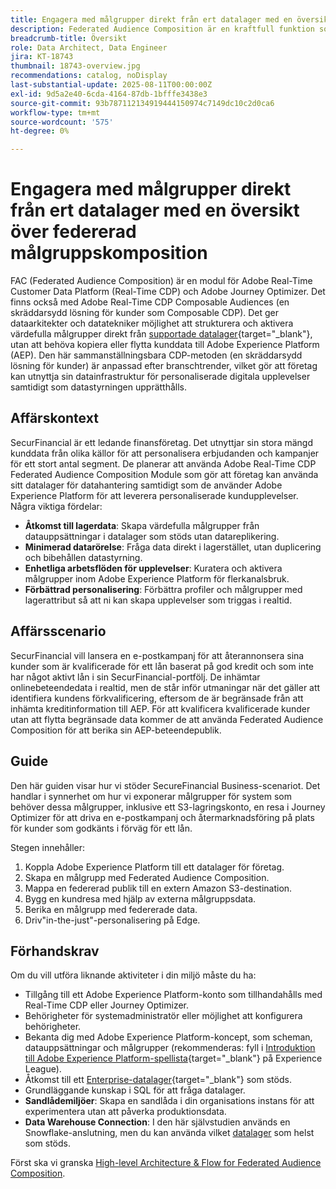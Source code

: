 ```yaml
---
title: Engagera med målgrupper direkt från ert datalager med en översikt över federerad målgruppskomposition
description: Federated Audience Composition är en kraftfull funktion som gör det möjligt för dataarkitekter och datatekniker att strukturera och aktivera värdefulla målgrupper direkt från datalager som stöds.
breadcrumb-title: Översikt
role: Data Architect, Data Engineer
jira: KT-18743
thumbnail: 18743-overview.jpg
recommendations: catalog, noDisplay
last-substantial-update: 2025-08-11T00:00:00Z
exl-id: 9d5a2e40-6cda-4164-87db-1bfffe3438e3
source-git-commit: 93b787112134919444150974c7149dc10c2d0ca6
workflow-type: tm+mt
source-wordcount: '575'
ht-degree: 0%

---
```


# Engagera med målgrupper direkt från ert datalager med en översikt över federerad målgruppskomposition

FAC (Federated Audience Composition) är en modul för Adobe Real-Time Customer Data Platform (Real-Time CDP) och Adobe Journey Optimizer. Det finns också med Adobe Real-Time CDP Composable Audiences (en skräddarsydd lösning för kunder som Composable CDP). Det ger dataarkitekter och datatekniker möjlighet att strukturera och aktivera värdefulla målgrupper direkt från [supportade datalager](https://experienceleague.adobe.com/en/docs/federated-audience-composition/using/start/access-prerequisites){target="_blank"}, utan att behöva kopiera eller flytta kunddata till Adobe Experience Platform (AEP). Den här sammanställningsbara CDP-metoden (en skräddarsydd lösning för kunder) är anpassad efter branschtrender, vilket gör att företag kan utnyttja sin datainfrastruktur för personaliserade digitala upplevelser samtidigt som datastyrningen upprätthålls.

## Affärskontext

SecurFinancial är ett ledande finansföretag. Det utnyttjar sin stora mängd kunddata från olika källor för att personalisera erbjudanden och kampanjer för ett stort antal segment. De planerar att använda Adobe Real-Time CDP Federated Audience Composition Module som gör att företag kan använda sitt datalager för datahantering samtidigt som de använder Adobe Experience Platform för att leverera personaliserade kundupplevelser. Några viktiga fördelar:

- **Åtkomst till lagerdata**: Skapa värdefulla målgrupper från datauppsättningar i datalager som stöds utan datareplikering.
- **Minimerad datarörelse**: Fråga data direkt i lagerstället, utan duplicering och bibehållen datastyrning.
- **Enhetliga arbetsflöden för upplevelser**: Kuratera och aktivera målgrupper inom Adobe Experience Platform för flerkanalsbruk.
- **Förbättrad personalisering**: Förbättra profiler och målgrupper med lagerattribut så att ni kan skapa upplevelser som triggas i realtid.

## Affärsscenario

SecurFinancial vill lansera en e-postkampanj för att återannonsera sina kunder som är kvalificerade för ett lån baserat på god kredit och som inte har något aktivt lån i sin SecurFinancial-portfölj. De inhämtar onlinebeteendedata i realtid, men de står inför utmaningar när det gäller att identifiera kundens förkvalificering, eftersom de är begränsade från att inhämta kreditinformation till AEP. För att kvalificera kvalificerade kunder utan att flytta begränsade data kommer de att använda Federated Audience Composition för att berika sin AEP-beteendepublik.

## Guide

Den här guiden visar hur vi stöder SecureFinancial Business-scenariot. Det handlar i synnerhet om hur vi exponerar målgrupper för system som behöver dessa målgrupper, inklusive ett S3-lagringskonto, en resa i Journey Optimizer för att driva en e-postkampanj och återmarknadsföring på plats för kunder som godkänts i förväg för ett lån.

Stegen innehåller:

1. Koppla Adobe Experience Platform till ett datalager för företag.
2. Skapa en målgrupp med Federated Audience Composition.
3. Mappa en federerad publik till en extern Amazon S3-destination.
4. Bygg en kundresa med hjälp av externa målgruppsdata.
5. Berika en målgrupp med federerade data.
6. Driv&quot;in-the-just&quot;-personalisering på Edge.

## Förhandskrav

Om du vill utföra liknande aktiviteter i din miljö måste du ha:

- Tillgång till ett Adobe Experience Platform-konto som tillhandahålls med Real-Time CDP eller Journey Optimizer.
- Behörigheter för systemadministratör eller möjlighet att konfigurera behörigheter.
- Bekanta dig med Adobe Experience Platform-koncept, som scheman, datauppsättningar och målgrupper (rekommenderas: fyll i [Introduktion till Adobe Experience Platform-spellista](https://experienceleague.adobe.com/en/playlists/experience-platform-introduction?lang=en){target="_blank"} på Experience League).
- Åtkomst till ett [Enterprise-datalager](https://experienceleague.adobe.com/en/docs/federated-audience-composition/using/start/access-prerequisites){target="_blank"} som stöds.
- Grundläggande kunskap i SQL för att fråga datalager.
- **Sandlådemiljöer**: Skapa en sandlåda i din organisations instans för att experimentera utan att påverka produktionsdata.
- **Data Warehouse Connection**: I den här självstudien används en Snowflake-anslutning, men du kan använda vilket [datalager](https://experienceleague.adobe.com/en/docs/federated-audience-composition/using/start/access-prerequisites) som helst som stöds.

Först ska vi granska [High-level Architecture &amp; Flow for Federated Audience Composition](fac-architecture-and-flow.md).
